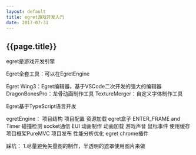 ```yaml
---
layout: default
title: egret游戏开发入门
date: 2017-07-31
---
```


## {{page.title}}

egret是游戏开发引擎

Egret全套工具：可以在EgretEngine

Egret Wing3：Egret编辑器，基于VSCode二次开发的强大的编辑器
DragonBonesPro：龙骨动画制作工具
TextureMerger：自定义字体制作工具


Egret基于TypeScript语言开发

egretEngine：
项目结构
项目配置
资源加载
egret盒子
ENTER_FRAME and Timer
碰撞检测
socket通信
EUI
动画制作
动画加载
游戏声音
鼠标事件
使用缓存
项目框架PureMVC
项目发布
性能分析优化
egret chrome插件











踩坑：
1.尽量避免矢量图的制作，半透明的遮罩使用图片来做









